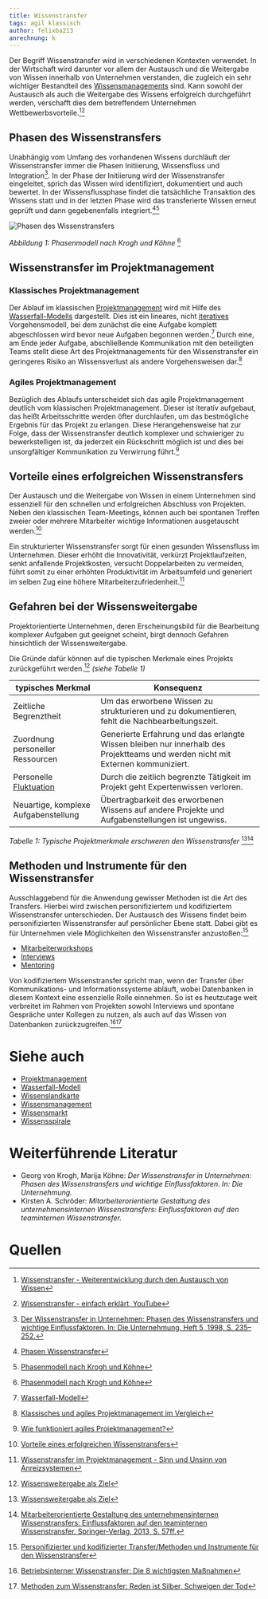 ```yaml
---
title: Wissenstransfer
tags: agil klassisch
author: felixba213 
anrechnung: k
---
```





Der Begriff Wissenstransfer wird in verschiedenen Kontexten verwendet. In der Wirtschaft wird darunter 
vor allem der Austausch und die Weitergabe von Wissen innerhalb von Unternehmen verstanden, die zugleich ein sehr wichtiger Bestandteil 
des [Wissensmanagements](Wissensmanagament.md) sind. Kann sowohl der Austausch als auch die Weitergabe des Wissens erfolgreich durchgeführt werden, 
verschafft dies dem betreffendem Unternehmen Wettbewerbsvorteile.[^1][^2]


## Phasen des Wissenstransfers

Unabhängig vom Umfang des vorhandenen Wissens durchläuft der Wissenstransfer immer die Phasen Initiierung, Wissensfluss und Integration[^3]. In der Phase der Initiierung 
wird der Wissenstransfer eingeleitet, sprich das Wissen wird identifiziert, dokumentiert und auch bewertet. In der Wissensflussphase findet die tatsächliche Transaktion 
des Wissens statt und in der letzten Phase wird das transferierte Wissen erneut geprüft und dann gegebenenfalls integriert.[^4][^5]

![Phasen des Wissenstransfers](Wissenstransfer/Phasen_des_Wissenstransfers_nach_Krogh_und_Köhne.png)

*Abbildung 1: Phasenmodell nach Krogh und Köhne* [^5]


## Wissenstransfer im Projektmanagement

### Klassisches Projektmanagement

Der Ablauf im klassischen [Projektmanagement](Projektmanagement.md) wird mit Hilfe des [Wasserfall-Modells](Wasserfall_Modell.md) dargestellt. Dies ist ein lineares, nicht 
[iteratives](https://de.wikipedia.org/wiki/Iterativ)  Vorgehensmodell, bei dem zunächst die eine Aufgabe komplett abgeschlossen wird bevor neue Aufgaben begonnen werden.[^6] Durch eine, am Ende jeder Aufgabe, 
abschließende Kommunikation mit den beteiligten Teams stellt diese Art des Projektmanagements für den Wissenstransfer ein geringeres Risiko an 
Wissensverlust als andere Vorgehensweisen dar.[^7]

### Agiles Projektmanagement

Bezüglich des Ablaufs unterscheidet sich das agile Projektmanagement deutlich vom klassischen Projektmanagement. Dieser ist iterativ
aufgebaut, das heißt Arbeitsschritte werden öfter durchlaufen, um das bestmögliche Ergebnis für das Projekt zu erlangen. Diese Herangehensweise hat zur Folge, 
dass der Wissenstransfer deutlich komplexer und schwieriger zu bewerkstelligen ist, da jederzeit ein Rückschritt möglich ist und dies bei unsorgfältiger 
Kommunikation zu Verwirrung führt.[^8]


## Vorteile eines erfolgreichen Wissenstransfers

Der Austausch und die Weitergabe von Wissen in einem Unternehmen sind essenziell für den schnellen und erfolgreichen Abschluss von Projekten. Neben den 
klassischen Team-Meetings, können auch bei spontanen Treffen zweier oder mehrere Mitarbeiter wichtige Informationen 
ausgetauscht werden.[^9] 

Ein strukturierter Wissenstransfer sorgt für einen gesunden Wissensfluss im Unternehmen. Dieser erhöht die Innovativität, verkürzt Projektlaufzeiten, 
senkt anfallende Projektkosten, versucht Doppelarbeiten zu vermeiden, führt somit zu einer erhöhten Produktivität im Arbeitsumfeld und generiert 
im selben Zug eine höhere Mitarbeiterzufriedenheit.[^10]  


## Gefahren bei der Wissensweitergabe

Projektorientierte Unternehmen, deren Erscheinungsbild für die Bearbeitung komplexer Aufgaben gut geeignet scheint, birgt dennoch Gefahren
hinsichtlich der Wissensweitergabe. 

Die Gründe dafür können auf die typischen Merkmale eines Projekts zurückgeführt werden.[^11] *(siehe Tabelle 1)*

| typisches Merkmal                   | Konsequenz                                                                                                                     | 
| ------------------------------------| -------------------------------------------------------------------------------------------------------------------------------| 
| Zeitliche Begrenztheit              | Um das erworbene Wissen zu strukturieren und zu dokumentieren, fehlt die Nachbearbeitungszeit.                                  |
| Zuordnung personeller Ressourcen    | Generierte Erfahrung und das erlangte Wissen bleiben nur innerhalb des Projektteams und werden nicht mit Externen kommuniziert.|
| Personelle [Fluktuation](https://de.wikipedia.org/wiki/Fluktuation)| Durch die zeitlich begrenzte Tätigkeit im Projekt geht Expertenwissen verloren.                |
| Neuartige, komplexe Aufgabenstellung| Übertragbarkeit des erworbenen Wissens auf andere Projekte und Aufgabenstellungen ist ungewiss.                                |

*Tabelle 1: Typische Projektmerkmale erschweren den Wissenstransfer* [^11][^12]


## Methoden und Instrumente für den Wissenstransfer

Ausschlaggebend für die Anwendung gewisser Methoden ist die Art des Transfers. Hierbei wird zwischen personifiziertem und kodifiziertem 
Wissenstransfer unterschieden. Der Austausch des Wissens findet beim personifizierten Wissenstransfer auf persönlicher Ebene statt. Dabei gibt es für Unternehmen 
viele Möglichkeiten den Wissenstransfer anzustoßen:[^13]

* [Mitarbeiterworkshops](https://de.wikipedia.org/wiki/Workshop)
* [Interviews](https://de.wikipedia.org/wiki/Interview)
* [Mentoring](https://de.wikipedia.org/wiki/Mentoring)

Von kodifiziertem Wissenstransfer spricht man, wenn der Transfer über Kommunikations- und Informationssysteme abläuft, wobei Datenbanken in diesem Kontext eine
essenzielle Rolle einnehmen. So ist es heutzutage weit verbreitet im Rahmen von Projekten sowohl Interviews und spontane Gespräche unter Kollegen zu nutzen, als 
auch auf das Wissen von Datenbanken zurückzugreifen.[^14][^15]


# Siehe auch

* [Projektmanagement](Projektmanagement.md)
* [Wasserfall-Modell](Wasserfall_Modell.md)
* [Wissenslandkarte](Wissenslandkarte.md)
* [Wissensmanagement](Wissensmanagament.md)
* [Wissensmarkt](Wissensmarkt.md)
* [Wissensspirale](Wissensspirale.md)



# Weiterführende Literatur

* Georg von Krogh, Marija Köhne: *Der Wissenstransfer in Unternehmen: Phasen des Wissenstransfers und wichtige Einflussfaktoren. In: Die Unternehmung.*
* Kirsten A. Schröder: *Mitarbeiterorientierte Gestaltung des unternehmensinternen Wissenstransfers: Einflussfaktoren auf den teaminternen Wissenstransfer.*

# Quellen

[^1]: [Wissenstransfer - Weiterentwicklung durch den Austausch von Wissen](https://www.sage.com/de-de/blog/lexikon/wissenstransfer/)
[^2]: [Wissenstransfer - einfach erklärt, YouTube](https://www.youtube.com/watch?v=wlNf-T9LqV0)
[^3]: [Der Wissenstransfer in Unternehmen: Phasen des Wissenstransfers und wichtige Einflussfaktoren. In: Die Unternehmung. Heft 5, 1998, S. 235–252.](https://www.jstor.org/stable/pdf/24183239.pdf?refreqid=excelsior%3A77fd38f51da5a53c7a9dc15276f819f1)
[^4]: [Phasen Wissenstransfer](https://de.wikipedia.org/wiki/Wissenstransfer)
[^5]: [Phasenmodell nach Krogh und Köhne](https://www.jstor.org/stable/pdf/24183239.pdf?refreqid=excelsior%3A77fd38f51da5a53c7a9dc15276f819f1)
[^6]: [Wasserfall-Modell](https://de.wikipedia.org/wiki/Wasserfallmodell)
[^7]: [Klassisches und agiles Projektmanagement im Vergleich](https://dl.gi.de/bitstream/handle/20.500.12116/3061/47.pdf?sequence=1&isAllowed=y)
[^8]: [Wie funktioniert agiles Projektmanagement?](https://www.cobra.de/wie-funktioniert-agiles-projektmanagement/?utm_source=google&utm_medium=cpc&utm_campaign=crm_software_testversion&pk_campaign=crm_software_testversion&msclkid=faba32df3ce5149e407c53526e2c943f)
[^9]: [Vorteile eines erfolgreichen Wissenstransfers](https://www.sage.com/de-de/blog/lexikon/wissenstransfer/)
[^10]: [Wissenstransfer im Projektmanagement - Sinn und Unsinn von Anreizsystemen](https://www.projektmagazin.de/artikel/wissenstransfer-im-projektmanagement-sinn-und-unsinn-von-anreizsystemen_6939)
[^11]: [Wissensweitergabe als Ziel](https://www.projektmagazin.de/artikel/wissenstransfer-im-projektmanagement-sinn-und-unsinn-von-anreizsystemen_6939)
[^12]: [Mitarbeiterorientierte Gestaltung des unternehmensinternen Wissenstransfers: Einflussfaktoren auf den teaminternen Wissenstransfer. Springer-Verlag, 2013, S. 57ff.](https://link.springer.com/chapter/10.1007/978-3-322-81576-7_3)
[^13]: [Personifizierter und kodifizierter Transfer/Methoden und Instrumente für den Wissenstransfer](https://www.sage.com/de-de/blog/lexikon/wissenstransfer/)
[^14]: [Betriebsinterner Wissenstransfer: Die 8 wichtigsten Maßnahmen](https://www.lecturio.de/magazin/wissenstransfer/#:~:text=Wissenstransfer%20%C3%BCber%20Mitarbeiter%201%20Altersgemischte%20Teams.%20Altersgemischte%20Teams,4%20Moderierte%20%C3%9Cbergabegespr%C3%A4che.%20...%205%20Lessons%20Learned.%20)
[^15]: [Methoden zum Wissenstransfer: Reden ist Silber, Schweigen der Tod](https://www.lecturio.de/magazin/methoden-zum-wissenstransfer/)
